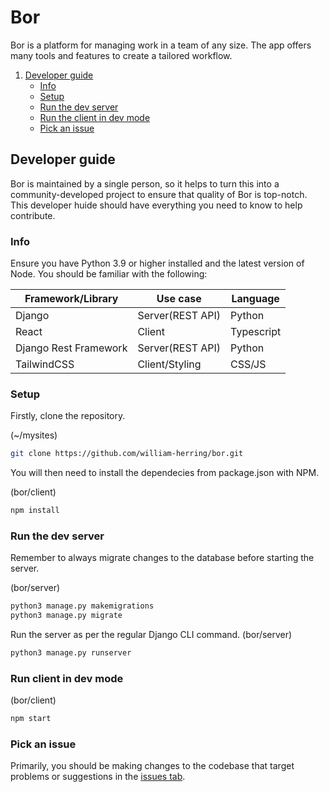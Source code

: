 # Bor

Bor is a platform for managing work in a team of any size.
The app offers many tools and features to create a tailored 
workflow. 

1. [ Developer guide ](#devg)
    - [ Info ](#dginfo)
    - [ Setup ](#dgsetup)
    - [ Run the dev server ](#dgserver)
    - [ Run the client in dev mode ](#dgclient)
    - [ Pick an issue ](#dgissues)

<a name="devg"></a>
## Developer guide
Bor is maintained by a single person, so it helps to turn this 
into a community-developed project to ensure that quality of Bor is top-notch.
This developer huide should have everything you need to know to help contribute.

<a name="dginfo"></a>
### Info

Ensure you have Python 3.9 or higher installed and 
the latest version of Node.
You should be familiar with the following:

| Framework/Library     | Use case         | Language  |
|-----------------------|------------------|-----------|
| Django                | Server(REST API) | Python    |
| React                 | Client           | Typescript|
| Django Rest Framework | Server(REST API) | Python    |
| TailwindCSS           | Client/Styling   | CSS/JS    |

<a name="dgsetup"></a>
### Setup

Firstly, clone the repository.

(~/mysites)
```bash
git clone https://github.com/william-herring/bor.git
```

You will then need to install the dependecies from package.json 
with NPM.

(bor/client)
```bash
npm install
```

<a name="dgserver"></a>
### Run the dev server

Remember to always migrate changes to the database before starting the server.

(bor/server)
```bash
python3 manage.py makemigrations
python3 manage.py migrate
```

Run the server as per the regular Django CLI command.
(bor/server)
```bash
python3 manage.py runserver
```

<a name="dgclient"></a>
### Run client in dev mode
(bor/client)
```bash
npm start
```

<a name="dgissues"></a>
### Pick an issue

Primarily, you should be making changes to the 
codebase that target problems or suggestions in the 
<a href="https://github.com/william-herring/bor/issues">issues tab</a>.


